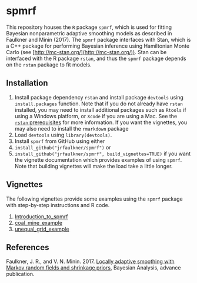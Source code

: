 # spmrf

This repository houses the `R` package `spmrf`, which is used for fitting Bayesian nonparametric adaptive smoothing models as described in Faulkner and Minin (2017).  The `spmrf` package interfaces with Stan, which is a C++ package for performing Bayesian inference using Hamiltonian Monte Carlo (see [http://mc-stan.org/](http://mc-stan.org/)).  Stan can be interfaced with the R package `rstan`, and thus the `spmrf` package depends on the `rstan` package to fit models.

## Installation
1. Install package dependency `rstan` and install package `devtools` using `install.packages` function.  Note that if you do not already have `rstan` installed, you may need to install additional packages such as `Rtools` if using a Windows platform, or `Xcode` if you are using a Mac.  See the [`rstan` prerequisites](https://github.com/stan-dev/rstan/wiki/RStan-Getting-Started#prerequisites) for more information.  If you want the vignettes, you may also need to install the `rmarkdown` package
2. Load `devtools` using `library(devtools)`.
3. Install `spmrf` from GitHub using either
  1. `install_github("jrfaulkner/spmrf")` or
  2. `install_github("jrfaulkner/spmrf", build_vignettes=TRUE)` if you want the vignette documentation which provides examples of using `spmrf`.  Note that building vignettes will make the load take a little longer.

## Vignettes
The following vignettes provide some examples using the `spmrf` package with step-by-step instructions and R code. 

1. [Introduction_to_spmrf](https://github.com/jrfaulkner/spmrf/blob/master/vignettes/introduction_to_spmrf.Rmd)
2. [coal_mine_example](https://github.com/jrfaulkner/spmrf/blob/master/vignettes/coal_mining_example.Rmd)
3. [unequal_grid_example](https://github.com/jrfaulkner/spmrf/blob/master/vignettes/unequal_grid_and_covariate_example.Rmd)

## References
Faulkner, J. R., and V. N. Minin. 2017. [Locally adaptive smoothing with Markov random fields and shrinkage priors](http://projecteuclid.org/euclid.ba/1487905413), Bayesian Analysis, advance publication.
